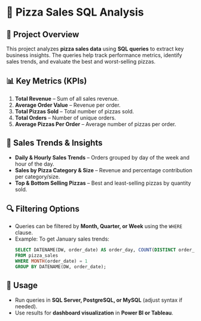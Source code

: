 # 🍕 Pizza Sales SQL Analysis  

## 📌 **Project Overview**  
This project analyzes **pizza sales data** using **SQL queries** to extract key business insights. The queries help track performance metrics, identify sales trends, and evaluate the best and worst-selling pizzas.  

## 📊 **Key Metrics (KPIs)**  
1. **Total Revenue** – Sum of all sales revenue.  
2. **Average Order Value** – Revenue per order.  
3. **Total Pizzas Sold** – Total number of pizzas sold.  
4. **Total Orders** – Number of unique orders.  
5. **Average Pizzas Per Order** – Average number of pizzas per order.  

## 📅 **Sales Trends & Insights**  
- **Daily & Hourly Sales Trends** – Orders grouped by day of the week and hour of the day.  
- **Sales by Pizza Category & Size** – Revenue and percentage contribution per category/size.  
- **Top & Bottom Selling Pizzas** – Best and least-selling pizzas by quantity sold.  

## 🔍 **Filtering Options**  
- Queries can be filtered by **Month, Quarter, or Week** using the `WHERE` clause.  
- Example: To get January sales trends:  
  ```sql
  SELECT DATENAME(DW, order_date) AS order_day, COUNT(DISTINCT order_id) AS total_orders 
  FROM pizza_sales
  WHERE MONTH(order_date) = 1
  GROUP BY DATENAME(DW, order_date);
  ```

## 🚀 **Usage**  
- Run queries in **SQL Server, PostgreSQL, or MySQL** (adjust syntax if needed).  
- Use results for **dashboard visualization** in **Power BI or Tableau**.  
